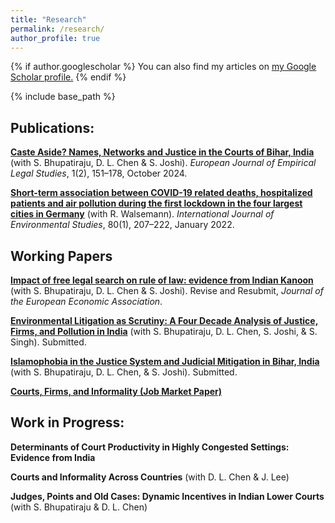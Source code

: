 ```yaml
---
title: "Research"
permalink: /research/
author_profile: true
---
```


{% if author.googlescholar %}
  You can also find my articles on <u><a href="{{author.googlescholar}}">my Google Scholar profile</a>.</u>
{% endif %}

{% include base_path %}

## Publications:
**[Caste Aside? Names, Networks and Justice in the Courts of Bihar, India](https://publicera.kb.se/ejels/article/view/23821/26260)**
(with S. Bhupatiraju, D. L. Chen & S. Joshi). *European Journal of Empirical Legal Studies*, 1(2), 151–178, October 2024.

**[Short-term association between COVID-19 related deaths, hospitalized patients and air pollution during the first lockdown in the four largest cities in Germany](https://www.tandfonline.com/doi/abs/10.1080/00207233.2021.2006914)**
(with R. Walsemann). *International Journal of Environmental Studies*, 80(1), 207–222, January 2022.


## Working Papers
**[Impact of free legal search on rule of law: evidence from Indian Kanoon](../files/Bhupatiraju_et-al_2024_Indian_Kanoon.pdf)**
(with S. Bhupatiraju, D. L. Chen & S. Joshi). Revise and Resubmit, *Journal of the European Economic Association*.

**[Environmental Litigation as Scrutiny: A Four Decade Analysis of Justice, Firms, and Pollution in India](../files/Bhupatiraju_et-al_2024_Litigation-as-scrutiny.pdf)**
(with S. Bhupatiraju, D. L. Chen, S. Joshi, & S. Singh). Submitted.

**[Islamophobia in the Justice System and Judicial Mitigation in Bihar, India](../files/Bhupatiraju_et-al_2024_Patna_Muslim.pdf)**
(with S. Bhupatiraju, D. L. Chen, & S. Joshi). Submitted.

**[Courts, Firms, and Informality (Job Market Paper)](../files/Neis_Peter_JMP.pdf)**


## Work in Progress:
**Determinants of Court Productivity in Highly Congested Settings: Evidence from India**

**Courts and Informality Across Countries** (with D. L. Chen & J. Lee)

**Judges, Points and Old Cases: Dynamic Incentives in Indian Lower Courts** (with S. Bhupatiraju & D. L. Chen)